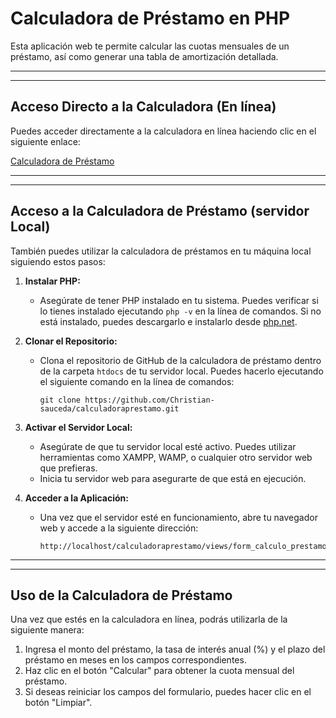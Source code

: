 # Calculadora de Préstamo en PHP

Esta aplicación web te permite calcular las cuotas mensuales de un préstamo, así como generar una tabla de amortización detallada.

----------------------------------------------------------------------
----------------------------------------------------------------------

## Acceso Directo a la Calculadora (En línea)

Puedes acceder directamente a la calculadora en línea haciendo clic en el siguiente enlace:

[Calculadora de Préstamo](https://gymnorhinal-collars.000webhostapp.com/)

----------------------------------------------------------------------
----------------------------------------------------------------------

## Acceso a la Calculadora de Préstamo (servidor Local)

También puedes utilizar la calculadora de préstamos en tu máquina local siguiendo estos pasos:

1. **Instalar PHP:**
   - Asegúrate de tener PHP instalado en tu sistema. Puedes verificar si lo tienes instalado ejecutando `php -v` en la línea de comandos. Si no está instalado, puedes descargarlo e instalarlo desde [php.net](https://www.php.net/downloads).

2. **Clonar el Repositorio:**
   - Clona el repositorio de GitHub de la calculadora de préstamo dentro de la carpeta `htdocs` de tu servidor local. Puedes hacerlo ejecutando el siguiente comando en la línea de comandos:
     ```
     git clone https://github.com/Christian-sauceda/calculadoraprestamo.git
     ```

3. **Activar el Servidor Local:**
   - Asegúrate de que tu servidor local esté activo. Puedes utilizar herramientas como XAMPP, WAMP, o cualquier otro servidor web que prefieras.
   - Inicia tu servidor web para asegurarte de que está en ejecución.

4. **Acceder a la Aplicación:**
   - Una vez que el servidor esté en funcionamiento, abre tu navegador web y accede a la siguiente dirección:
     ```
     http://localhost/calculadoraprestamo/views/form_calculo_prestamo.php
     ```

----------------------------------------------------------------------
----------------------------------------------------------------------

## Uso de la Calculadora de Préstamo 

Una vez que estés en la calculadora en línea, podrás utilizarla de la siguiente manera:

1. Ingresa el monto del préstamo, la tasa de interés anual (%) y el plazo del préstamo en meses en los campos correspondientes.
2. Haz clic en el botón "Calcular" para obtener la cuota mensual del préstamo.
3. Si deseas reiniciar los campos del formulario, puedes hacer clic en el botón "Limpiar".



